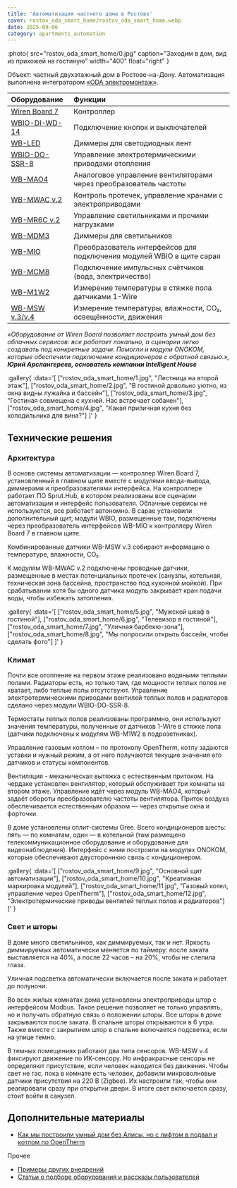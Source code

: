 ```yaml
---
title: 'Автоматизация частного дома в Ростове'
cover: rostov_oda_smart_home/rostov_oda_smart_home.webp
date: 2025-09-06
category: apartments_automation
---
```


:photo{
    src="rostov_oda_smart_home/0.jpg"
    caption="Заходим в дом, вид из прихожей на гостиную"
    width="400"
    float="right"
}

Объект: частный двухэтажный дом в Ростове-на-Дону. Автоматизация выполнена интегратором [«ODA электромонтаж»](https://t.me/odaelectro).

| Оборудование | Функции |
| :---- | :---- |
| [Wiren Board 7](https://wirenboard.com/ru/catalog/kontrollery/) | Контроллер |
| [WBIO-DI-WD-14](https://wirenboard.com/ru/product/WBIO-DI-WD-14/) | Подключение кнопок и выключателей |
| [WB-LED](https://wirenboard.com/ru/product/WB-LED/) | Диммеры для светодиодных лент |
| [WBIO-DO-SSR-8](https://wirenboard.com/ru/product/WBIO-DO-SSR-8/) | Управление электротермическими приводами отопления |
| [WB-MAO4](https://wirenboard.com/ru/product/WB-MAO4/) | Аналоговое управление вентиляторами через преобразователь частоты |
| [WB-MWAC v.2](https://wirenboard.com/ru/product/WB-MWAC/) | Контроль протечек, управление кранами с электроприводами |
| [WB-MR6C v.2](https://wirenboard.com/ru/product/WB-MR6C_v2/) | Управление светильниками и прочими нагрузками |
| [WB-MDM3](https://wirenboard.com/ru/product/WB-MDM3/) | Диммеры для светильников |
| [WB-MIO](https://wirenboard.com/ru/product/WB-MIO/) | Преобразователь интерфейсов для подключения модулей WBIO в щите сарая |
| [WB-MCM8](https://wirenboard.com/ru/product/WB-MCM8/) | Подключение импульсных счётчиков (вода, электричество) |
| [WB-M1W2](https://wirenboard.com/ru/product/WB-M1W2/) | Измерение температуры в стяжке пола датчиками 1-Wire |
| [WB-MSW v.3/v.4](https://wirenboard.com/ru/product/wb-msw-v4/) | Измерение температуры, влажности, CO₂, освещённости, движения |


_«Оборудование от Wiren Board позволяет построить умный дом без облачных сервисов: все работает локально, а сценарии легко создавать под конкретные задачи. Помогли и модули ONOKOM, которые обеспечили подключение кондиционеров с обратной связью.», **Юрий Арслангереев, основатель компании Intelligent House**_

:gallery{
    :data='[
        ["rostov_oda_smart_home/1.jpg", "Лестница на второй этаж"],
        ["rostov_oda_smart_home/2.jpg", "В гостиной довольно уютно, из окна видны лужайка и бассейн"],
        ["rostov_oda_smart_home/3.jpg", "Гостиная совмещена с кухней. Нас встречает собакен"],
        ["rostov_oda_smart_home/4.jpg", "Какая приличная кухня без холодильника для вина?"]
    ]'
}

## Технические решения

### Архитектура

В основе системы автоматизации — контроллер Wiren Board 7, установленный в главном щите вместе с модулями ввода-вывода, диммерами и преобразователями интерфейса. На контроллере работает ПО Sprut.Hub, в котором реализованы все сценарии автоматизации и интерфейс пользователя. Облачные сервисы не используются, все работает автономно. В сарае установили дополнительный щит, модули WBIO, размещенные там, подключены через преобразователь интерфейсов WB-MIO к контроллеру Wiren Board 7 в главном щите.

Комбинированные датчики WB-MSW v.3 собирают информацию о температуре, влажности, CO₂.

К модулям WB-MWAC v.2 подключены проводные датчики, размещенные в местах потенциальных протечек (санузлы, котельная, техническая зона бассейна, пространство под кухонной мойкой). При срабатывании хотя бы одного датчика модуль закрывает кран подачи воды, чтобы избежать затопления.

:gallery{
    :data='[
        ["rostov_oda_smart_home/5.jpg", "Мужской шкаф в гостиной"],
        ["rostov_oda_smart_home/6.jpg", "Телевизор в гостиной"],
        ["rostov_oda_smart_home/7.jpg", "Уличная барбекю-зона"],
        ["rostov_oda_smart_home/8.jpg", "Мы попросили открыть бассейн, чтобы сделать фото"]
    ]'
}

### Климат

Почти все отопление на первом этаже реализовано водяными теплыми полами. Радиаторы есть, но только там, где мощности теплых полов не хватает, либо теплые полы отсутствуют. Управление электротермическими приводами вентилей теплых полов и радиаторов сделано через модули WBIO-DO-SSR-8.

Термостаты теплых полов реализованы программно, они используют значения температуры, полученные от датчиков 1-Wire в стяжке пола (датчики подключены к модулям WB-M1W2 в подрозетниках).

Управление газовым котлом – по протоколу OpenTherm, котлу задаются уставки и нужный режим, а от него получаются текущие значения его датчиков и статусы компонентов.

Вентиляция \- механическая вытяжка с естественным притоком. На чердаке установлен вентилятор, который обслуживает три комнаты на втором этаже. Управление идёт через модуль WB-MAO4, который задаёт обороты преобразователю частоты вентилятора. Приток воздуха обеспечивается естественным образом — через открытые окна и форточки.

В доме установлены сплит-системы Gree. Всего кондиционеров шесть: пять — по комнатам, один — в котельной (там размещено телекоммуникационное оборудование и оборудование для видеонаблюдения). Интерфейс с ними построили на модулях ONOKOM, которые обеспечивают двустороннюю связь с кондиционером.

:gallery{
    :data='[
        ["rostov_oda_smart_home/9.jpg", "Основной щит автоматизации"],
        ["rostov_oda_smart_home/10.jpg", "Креативная маркировка модулей"],
        ["rostov_oda_smart_home/11.jpg", "Газовый котел, управление через OpenTherm"],
        ["rostov_oda_smart_home/12.jpg", "Электротермические приводы вентилей теплых полов и радиаторов"]
    ]'
}

### Свет и шторы

В доме много светильников, как диммируемых, так и нет. Яркость диммируемых автоматически меняется по таймеру: после заката выставляется на 40%, а после 22 часов – на 20%, чтобы не слепила глаза.

Уличная подсветка автоматически включается после заката и работает до полуночи.

Во всех жилых комнатах дома установлены электроприводы штор с интерфейсом Modbus. Такое решение позволяет не только управлять, но и получать обратную связь о положении шторы. Все шторы в доме закрываются после заката. В спальне шторы открываются в 6 утра. Также вместе с закрытием штор в спальне включается подсветка, если на улице темно.

В темных помещениях работают два типа сенсоров. WB-MSW v.4 фиксируют движение по ИК-сенсору. Но инфракрасные сенсоры не определяют присутствие, если человек находится без движения. Чтобы свет не гас, пока в комнате есть человек, добавили микроволновые датчики присутствия на 220 В (Zigbee). Их настроили так, чтобы они реагировали сразу при открытии двери. В итоге свет включается сразу, стоит войти в санузел.

## Дополнительные материалы

- [Как мы построили умный дом без Алисы, но с лифтом в подвал и котлом по OpenTherm](https://habr.com/ru/companies/wirenboard/articles/942944/)

Прочее

- [Примеры других внедрений](../solutions/)
- [Статьи о подборе оборудования и рассказы пользователей](../articles)
